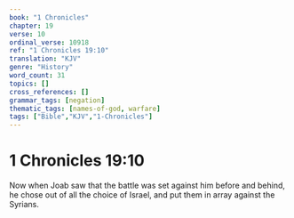 ```yaml
---
book: "1 Chronicles"
chapter: 19
verse: 10
ordinal_verse: 10918
ref: "1 Chronicles 19:10"
translation: "KJV"
genre: "History"
word_count: 31
topics: []
cross_references: []
grammar_tags: [negation]
thematic_tags: [names-of-god, warfare]
tags: ["Bible","KJV","1-Chronicles"]
---
```


# 1 Chronicles 19:10

Now when Joab saw that the battle was set against him before and behind, he chose out of all the choice of Israel, and put them in array against the Syrians.
